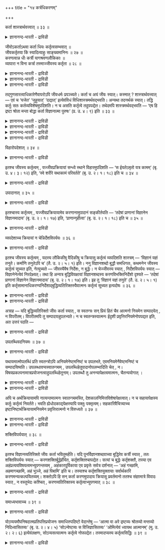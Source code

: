 +++
title = "१४ कर्त्रधिकरणम्"

+++

कर्ता शास्त्रार्थवत्त्वात् ॥ ३३ ॥  
<details><summary>ज्ञानानन्द-भारती - द्राविडी</summary>

कर्दा सास्त्रार्दवत्त्वात् ॥ ३३ ॥
</details>

जीवोऽकर्ताऽथवा कर्ता धियः कर्तृत्वसम्भवात् ॥  
जीवकर्तृतया किं स्यादित्याहुः साङ्ख्यमानिनः ॥ २७ ॥  
करणत्वान्न धीः कर्त्री यागश्रवणलौकिकाः ॥  
व्यापारा न विना कर्त्रा तस्माज्जीवस्य कर्तृता ॥ २८ ॥  
<details><summary>ज्ञानानन्द-भारती - द्राविडी</summary>

--वैयासिग न्यायमाला
</details>

<details><summary>ज्ञानानन्द-भारती - द्राविडी</summary>

जीवऩ् सॆय्बवऩा? अल्लदु सॆय्यादवऩा? पुत्तिक्कु सॆय्युम् तऩ्मै पॊरुन्दक् कूडियदाल् जीवऩुक्कुम् सॆय्युम् तऩ्मै ऎऩ्बदिऩाल् ऎऩ्ऩ किडैक्किऱदु? ऎऩ्ऱु साङ्गिय मद अबिमाऩिगळ् सॊल्गिऱार्गळ्।
</details>

<details><summary>ज्ञानानन्द-भारती - द्राविडी</summary>

करुवियायिरुप्पदाल् पुत्ति सॆय्वदु इल्लै। यागम्, सिरवणम्, उलगसम्बन्दमाऩवै ऎऩ्ऱ वियाबारङ्गळ् सॆय्गिऱवऩऩ्ऩियिल् इरुक्क मुडियादु। आगैयाल् जीवऩुक्कुच् चॆय्युम् तऩ्मै।
</details>

तद्गुणसारत्वाधिकारेणैवापरोऽपि जीवधर्मः प्रपञ्च्यते। कर्ता च अयं जीवः स्यात्। कस्मात् ? शास्त्रार्थवत्त्वात् — एवं च ‘यजेत’ ‘जुहुयात्’ ‘दद्यात्’ इत्येवंविधं विधिशास्त्रमर्थवद्भवति। अन्यथा तदनर्थकं स्यात्। तद्धि कर्तुः सतः कर्तव्यविशेषमुपदिशति। न च असति कर्तृत्वे तदुपपद्येत। तथेदमपि शास्त्रमर्थवद्भवति — ‘एष हि द्रष्टा श्रोता मन्ता बोद्धा कर्ता विज्ञानात्मा पुरुषः’ (प्र. उ. ४। ९) इति ॥ ३३ ॥

<details><summary>ज्ञानानन्द-भारती - द्राविडी</summary>

(जीवऩ् कर्त्तावा अल्लदु अगर्त्तावा ऎऩ्ऱु सन्देहम्। आत्मा कार्यत्तैच् चॆय्युम् कर्त्ता वाऩाल् विगारम् एऱ्पडुम्। आत्मावो असङ्गम्; विगारमिल् लाददु। आगैयाल् विगारमडैगिऱ पुत्तिदाऩ् कर्त्ता। असङ्गमाऩ आत्मा कर्त्तावल्ल ऎऩ्ऱ साङ्ग्य सित्तान्दम् पूर्वबक्षम्।
</details>

<details><summary>ज्ञानानन्द-भारती - द्राविडी</summary>

पुत्तिगरणमाग इरुप्पदाल् अदु ऒरु नाळुम् कर्त्तावाग मुडियादु। कोडालि ऎऩ्ऱ करुवि ताऩे मरत्तै वॆट्टुवदिल्लै। करणत्तैक्काट्टिलुम् वेऱागत्ताऩ् कर्त्ता इरुक्कुम्। पुत्तियै कर्त्तावागच् चॊऩ्ऩाल् वेऱॊऩ्ऱैक् करणमागच् चॊल्ल वेण्डुम्। कर्त्तावे वेण्डाम् ऎऩ्ऱु सॊल्ल मुडियादु। कर्मगाण्डत्तिल् सॊल्लप्पट्ट यागम् मुदलाऩ कर्माक्कळैयुम्, ञाऩगाण्डत्तिल् सॊल्लप् पट्ट सिरवणम् मुदलाऩ कारियङ्गळैयुम्, लौगिगमाऩ वियवसायम् मुदलाऩ कारियङ्गळैयुम् सॆय्वदऱ्कु कर्त्ता ऒरुवऩ् कट्टायम् इरुक्क वेण्डुम्। आदलाल् पुत्तियैक् काट्टिलुम् वेऱाऩ आत्मा कर्त्ता ऎऩ्ऱु सित्तान्दम्)।
</details>

<details><summary>ज्ञानानन्द-भारती - द्राविडी</summary>

अदऩ् कुणत्तै सारमायुडैयदॆऩ्ऱ सम्बन् दमागवे जीवऩुडैय तर्मम् वेऱॊऩ्ऱुम् विस्तरिक् कप्पडुगिऱदु। इन्द जीवऩ् कर्त्ता (सॆय्गिऱवऩ्) आगवुम् इरुक्क वेण्डुम्। एऩ्? सास्तिरम् पयऩुळ्ळदा यिरुप्पदाल्। इप्पडियिरुन्दाल्दाऩ् "यागम् सॆय्यवुम्", "होमम् सॆय्यवुम्", "ताऩम् सॆय्यवुम्” ऎऩ्ऱु इव्विदम् इरुक्कुम् विदिक्किऱ सास्तिरम् पयऩुळ्ळदाग आगुम्; वेऱु विदमाऩाल् अदु पयऩऱ्ऱदाग एऱ्पडुम्। सॆय्गिऱवऩाग इरुक्किऱवऩुक्कल्लवा सॆय्य वेण्डिय कुऱिप्पिट्ट विषयत्तै अदु उबदेसिक्किऱदु? सॆय्युम् तऩ्मै इल्लैयाऩाल् अदु पॊरुन्दादु।
</details>

<details><summary>ज्ञानानन्द-भारती - द्राविडी</summary>

अप्पडिये, “इवऩल्लवा पार्क्किऱवऩ्, केट्किऱवऩ्, निऩैक्किऱवऩ्, अऱिगिऱवऩ्, सॆय्गिऱवऩ्, विक्ञाऩात्मा, पुरुषऩ्” (पिरच्ऩ। IV।९) ऎऩ्ऱ इन्द सास्तिरमुम् पयऩ्उळ्ळदाग आगिऱदु।
</details>

विहारोपदेशात् ॥ ३४ ॥  
<details><summary>ज्ञानानन्द-भारती - द्राविडी</summary>

विहारोबदेसात् ॥ ३४ ॥
</details>

इतश्च जीवस्य कर्तृत्वम् , यज्जीवप्रक्रियायां सन्ध्ये स्थाने विहारमुपदिशति — ‘स ईयतेऽमृतो यत्र कामम्’ (बृ. उ. ४। ३। १२) इति, ‘स्वे शरीरे यथाकामं परिवर्तते’ (बृ. उ. २। १। १८) इति च ॥ ३४ ॥

<details><summary>ज्ञानानन्द-भारती - द्राविडी</summary>

इदिऩालुम् जीवऩुक्कु सॆय्युम् तऩ्मै ऎदिऩाल् जीवऩैप्पऱ्ऱिच् चॊल्लुम् पोदु स्वप्ऩावस्तैयिल् “मरणमऱ्ऱ अवऩ् ऎङ्गे इष्टप्पडि पोगिऱाऩो” (पिरुहत्। IV।३-१२) ऎऩ्ऱुम्, “तऩ् सरीरत्तिल् इष्टप्पडि सुऱ्ऱिवरुगिऱाऩ्” (पिरुहत्। II।१-१८) ऎऩ्ऱुम् विहारत्तै उबदेसिक्किऱदु।
</details>

उपादानात् ॥ ३५ ॥  
<details><summary>ज्ञानानन्द-भारती - द्राविडी</summary>

उबादानात् ॥ ३५ ॥
</details>

इतश्चास्य कर्तृत्वम् , यज्जीवप्रक्रियायामेव करणानामुपादानं सङ्कीर्तयति — ‘तदेषां प्राणानां विज्ञानेन विज्ञानमादाय’ (बृ. उ. २। १। १७) इति, ‘प्राणान्गृहीत्वा’ (बृ. उ. २। १। १८) इति च ॥ ३५ ॥

<details><summary>ज्ञानानन्द-भारती - द्राविडी</summary>

इदिऩालुम् इवऩुक्कु सॆय्युम् तऩ्मै, ऎदिऩाल् जीवऩैप्पऱ्ऱिच् चॊल्लुम्बोदे, “अप्पॊऴुदु इन्द पिराणऩ्गळुक्कुळ् विक्ञाऩत्तिऩाल् (पुत्तियिऩाल्) विक्ञाऩत्तै (इन्दिरिय सक्तियै) ऎडुत्तुक् कॊण्डु” (पिरुहत्।II।१-१७) ऎऩ्ऱुम्, “पिराणऩ्गळै ऎडुत्तुक् कॊण्डु” (पिरुहत्। II।१-१८) ऎऩ्ऱुम् करणङ्गळै ऎडुत्तुक्कॊळ्वदैक् काट्टुगिऱदो,
</details>

व्यपदेशाच्च क्रियायां न चेन्निर्देशविपर्ययः ॥ ३६ ॥  
<details><summary>ज्ञानानन्द-भारती - द्राविडी</summary>

व्यबदेसाच्च क्रियायाम् न सेन्निर्देसविबर्यय: ॥ ३६ ॥
</details>

इतश्च जीवस्य कर्तृत्वम् , यदस्य लौकिकीषु वैदिकीषु च क्रियासु कर्तृत्वं व्यपदिशति शास्त्रम् — ‘विज्ञानं यज्ञं तनुते। कर्माणि तनुतेऽपि च’ (तै. उ. २। ५। १) इति। ननु विज्ञानशब्दो बुद्धौ समधिगतः, कथमनेन जीवस्य कर्तृत्वं सूच्यत इति, नेत्युच्यते — जीवस्यैवैष निर्देशः, न बुद्धेः। न चेज्जीवस्य स्यात् , निर्देशविपर्ययः स्यात् — विज्ञानेनेत्येवं निरदेक्ष्यत्। तथा हि अन्यत्र बुद्धिविवक्षायां विज्ञानशब्दस्य करणविभक्तिनिर्देशो दृश्यते — ‘तदेषां प्राणानां विज्ञानेन विज्ञानमादाय’ (बृ. उ. २। १। १७) इति। इह तु ‘विज्ञानं यज्ञं तनुते’ (तै. उ. २। ५। १) इति कर्तृसामानाधिकरण्यनिर्देशाद्बुद्धिव्यतिरिक्तस्यैवात्मनः कर्तृत्वं सूच्यत इत्यदोषः ॥ ३६ ॥

<details><summary>ज्ञानानन्द-भारती - द्राविडी</summary>

इदिऩालुम् जीवऩुक्कु सॆय्युम्दऩ्मै, ऎदिऩाल् सास्तिरम् लौगिगमाऩवैगळ् वैदिगमाऩवैगळ् आगिय कर्माक्कळिल् इवऩुक्कुच् चॆय्युम् तऩ्मैयैक् कुऱिप्पिडुगिऱदो, “विक्ञाऩम् यक्ञत्तैच् चॆय्गिऱदु, कर्माक्कळैयुम् सॆय्गिऱदु" (तैत्तिरीय। II।५-१) ऎऩ्ऱु।
</details>

<details><summary>ज्ञानानन्द-भारती - द्राविडी</summary>

विक्ञाऩम् ऎऩ्ऱ सप्तम् पुत्ति विषयत्तिलल्लवा अऱियप्पट्टदु? इदिऩाल् जीवऩुक्कु सॆय्युम् तऩ्मै ऎप्पडि सूसिक्कप्पडुम्? ऎऩ्ऱाल्, अप्पडियल्लवॆऩ्ऱु सॊल्लप्पडुगिऱदु। इन्द निर्देसम् जीवऩुक्कुत्ताऩ्, पुत्तिक्कु अल्ल। जीवऩुक्कु इल्लैयाऩाल् कुऱिप्पिडु वदिल् माऱुदल् इरुक्कुम्। “विक्ञाऩत्तिऩाल्” ऎऩ्ऱु इव्विदम् कुऱिप्पिट्टिरुक्कुम्। अप्पडि वेऱु इडत्तिल् पुत्तियैच् चॊल्ल विरुम्बुम् पोदु विक्ञाऩम् ऎऩ्ऱ सप्तत्तिऱ्कु करुवियैक्काट्टुम् वेऱ्ऱुमैयाल् (मूऩ्ऱाम् वेऱ्ऱुमैयाल्) निर्देसम् काणप्पडुगिऱदु। “अप्पॊऴुदु पिराणऩ्गळुक्कुळ् विक्ञाऩत्तिऩाल् (पुत्तियाल्) विक्ञाऩत्तै ऎडुत्तुक्कॊण्डु” (पिरुहत्। II;१ - १७) ऎऩ्ऱु। इङ्गेयो "विक्ञाऩम् यक्ञत्तै सॆय्गिऱदु" (तैत्तिरीय। II;५-१) ऎऩ्ऱु कर्त्तावुडऩ् सामाऩादिगरण्यम् सॊल्लियिरुप्पदाल्, पुत्तिक्कु वेऱायुळ्ळ आत्मावुक्कुत्ताऩ् सॆय्युम् तऩ्मै सूसिक्कप्पडुगिऱदु, ऎऩ्बदिऩाल् ऎव्विद तोषमुमिल्लै।
</details>

अत्राह — यदि बुद्धिव्यतिरिक्तो जीवः कर्ता स्यात् , स स्वतन्त्रः सन् प्रियं हितं चैव आत्मनो नियमेन सम्पादयेत् , न विपरीतम्। विपरीतमपि तु सम्पादयन्नुपलभ्यते। न च स्वतन्त्रस्यात्मनः ईदृशी प्रवृत्तिरनियमेनोपपद्यत इति, अत उत्तरं पठति —

<details><summary>ज्ञानानन्द-भारती - द्राविडी</summary>

इङ्गे सॊल्गिऱाऩ्। पुत्तिक्कु वेऱाग जीवऩ् कर्त्तावाग इरुन्दाल् अवऩ् स्वदन्दिरऩाग इरुन्दु तऩक्कु पिरियमाऩदैयुम् हिदमाऩदैयुमे नियममाग सम्बादित्तुक् कॊळ्वाऩ्। विबरीदमायुळ्ळदै सम्बादित् तुक्कॊळ्ळमाट्टाऩ्; आऩाल् विबरीदमायुळ्ळदैयुम् सम्बादिप्पवऩागक् काणप्पडुगिऱाऩ्; स्वदन्दिर मायिरुक्कुम् आत्मावुक्कु नियममऩ्ऩियिल् इव्विदप् पिरविरुत्ति पॊरुन्दविल्लैये? ऎऩ्ऱु अदऱ्काग पदिल् सॊल्गिऱार्:-
</details>

उपलब्धिवदनियमः ॥ ३७ ॥  
<details><summary>ज्ञानानन्द-भारती - द्राविडी</summary>

उबलप्तिवदनियम: ॥ ३७ ॥
</details>

यथायमात्मोपलब्धिं प्रति स्वतन्त्रोऽपि अनियमेनेष्टमनिष्टं च उपलभते, एवमनियमेनैवेष्टमनिष्टं च सम्पादयिष्यति। उपलब्धावप्यस्वातन्त्र्यम् , उपलब्धिहेतूपादानोपलम्भादिति चेत् , न। विषयप्रकल्पनामात्रप्रयोजनत्वादुपलब्धिहेतूनाम्। उपलब्धौ तु अनन्यापेक्षत्वमात्मनः, चैतन्ययोगात् ।

<details><summary>ज्ञानानन्द-भारती - द्राविडी</summary>

इन्द आत्मा अऱियुम् विषयत्तिल् स्वदन्दिरऩाग इरुन्दबोदिलुम् नियमम् इल्लामल् वेण्डियदैयुम्, वेण्डाददैयुम् ऎप्पडि अऱिगिऱाऩो, अव्विदम् नियमम् इल्लामले वेण्डियदैयुम्, वेण्डाददैयुम् सम्बादित्तुक्कॊळ्गिऱाऩ्।
</details>

<details><summary>ज्ञानानन्द-भारती - द्राविडी</summary>

अऱिवदिल्गूड स्वादन्दिरियम् इल्लै। अऱिवुक्कु कारणमायुळ्ळ इन्दिरियङ्गळै ऎडुत्तुक्कॊळ्वदु काणुवदाल्, ऎऩ्ऱाल् अप्पडियल्ल। अऱिविऱ्कु कारण माऩ करुविगळ् विषयङ्गळिऩ् सम्बन्दत्तै कल्बित्तुक् कॊडुप्पदै मात्तिरम् पिरयोजऩमाग उळ्ळदाल्। अऱिवदिलो आत्मावुक्कु वेऱु ऎदैयुम् अबेक्षिक्कुम् तऩ्मै किडैयादु, सैदऩ्यसम्बन्दमिरुप्पदाल्।
</details>

अपि च अर्थक्रियायामपि नात्यन्तमात्मनः स्वातन्त्र्यमस्ति, देशकालनिमित्तविशेषापेक्षत्वात्। न च सहायापेक्षस्य कर्तुः कर्तृत्वं निवर्तते। भवति ह्येधोदकाद्यपेक्षस्यापि पक्तुः पक्तृत्वम्। सहकारिवैचित्र्याच्च इष्टानिष्टार्थक्रियायामनियमेन प्रवृत्तिरात्मनो न विरुध्यते ॥ ३७ ॥

<details><summary>ज्ञानानन्द-भारती - द्राविडी</summary>

मेलुम्, पिरयोजऩत्तैत्तरुम् कारियत्तिलुम् आत्मावुक्कु पूरा स्वादन्दिरियमुम् किडैयादु। कुऱिप्पिट्ट तेसम् कालम् निमित्तम् इवैगळै अबेक्षिप्पदाल्।
</details>

<details><summary>ज्ञानानन्द-भारती - द्राविडी</summary>

मेलुम्, उदवियै अबेक्षिक्कुम् कर्त्तावुक्कु सॆय्युम् तऩ्मै पोय्विडादु। विऱगु, जलम् मुदलियदै अबेक्षिक्किऱवऩायिरुन्दुम् समैयल् सॆय्गिऱवऩुक्कु समैयल् सॆय्युम् तऩ्मै इरुक्किऱदल्लवा? उदवुगिऱ वैगळिलुळ्ळ विसित्तिरत्तऩ्मैयाल् वेण्डियदु वेण्डाददैप् पिरयोजऩमायुळ्ळ किरियैयिल् नियममिल्लामल् पिरविरुत्ति ऎऩ्बदु आत्मा विषयत्तिल् विरोदप्पडविल्लै।
</details>

शक्तिविपर्ययात् ॥ ३८ ॥  
<details><summary>ज्ञानानन्द-भारती - द्राविडी</summary>

सक्तिविबर्ययात् ॥ ३८ ॥
</details>

इतश्च विज्ञानव्यतिरिक्तो जीवः कर्ता भवितुमर्हति। यदि पुनर्विज्ञानशब्दवाच्या बुद्धिरेव कर्त्री स्यात् , ततः शक्तिविपर्ययः स्यात् — करणशक्तिर्बुद्धेर्हीयेत, कर्तृशक्तिश्चापद्येत। सत्यां च बुद्धेः कर्तृशक्तौ, तस्या एव अहंप्रत्ययविषयत्वमभ्युपगन्तव्यम् , अहंकारपूर्विकाया एव प्रवृत्तेः सर्वत्र दर्शनात् — ‘अहं गच्छामि, अहमागच्छामि, अहं भुञ्जे, अहं पिबामि’ इति च। तस्याश्च कर्तृशक्तियुक्तायाः सर्वार्थकारि करणमन्यत्कल्पयितव्यम्। शक्तोऽपि हि सन् कर्ता करणमुपादाय क्रियासु प्रवर्तमानो ततश्च संज्ञामात्रे विवादः स्यात् , न वस्तुभेदः कश्चित् , करणव्यतिरिक्तस्य कर्तृत्वाभ्युपगमात् ॥ ३८ ॥

<details><summary>ज्ञानानन्द-भारती - द्राविडी</summary>

इदिऩालुम् पुत्तिक्कु वेऱाग उळ्ळ जीवऩ् कर्त्तावाग इरुप्पदु न्यायम्-विक्ञाऩम् ऎऩ्ऱ सप्तत्तिऩाल् सॊल्लप्पडुम् पुत्तिये सॆय्वदाग इरुन्दाल्, अप्पॊऴुदु सक्तिक्कु वेऱुबाडु एऱ्पडुम्। पुत्तिक्कु करुवियॆऩ्ऱ सक्ति पोय्विडुम्, सॆय्वदु ऎऩ्ऱ सक्ति एऱ्पडुम्। पुत्तिक्के सॆय्वदु ऎऩ्ऱ सक्तियिरुक्कुमे याऩाल्, अदऱ्के “नाऩ्” ऎऩ्ऱ ऎण्णत्तिऱ्कु विषयमा यिरुक्कुम् तऩ्मैयै ऒप्पुक्कॊळ्ळ वेण्डुम्। “नाऩ्” ऎऩ्ऱ ऎण्णत्तै मुऩ्ऩिट्टे ऎङ्गुम् पिरविरुत्ति काणप्पडुवदाल्, “नाऩ् पोगिऱेऩ्, नाऩ् वरुगिऱेऩ्, नाऩ् साप्पिडुगिऱेऩ्, नाऩ् कुडिक्किऱेऩ्” ऎऩ्ऱु सॆय्युम् सक्तियैयुडैय अदऱ्कु ऎल्ला कार्यत्तैयुम् सॆय्यक् कूडियदाग करुवि वेऱु कल्बिक्कप्पडवेण्डुम्। सक्ति युळ्ळवऩायिरुक्किऱ कर्त्तावुम् करुवियै ऎडुत्तुक् कॊण्डु किरियैगळिल् पिरविरुत्तिक्किऱदाग अल्लवा काणप्पडुगिऱदु ऎऩ्ऱु। अदिऩाल् पॆयर् मात्तिरत्तिल् विवादमिरुक्कलामे तविर, वस्तुविल् पेदम् ऎदुवुमिल्लै, करुविक्कु वेऱायिरुप्पदऱ्कु सॆय्युम् तऩ्मैयै ऒप्पुक्कॊळ्वदाल्।
</details>

समाध्यभावाच्च ॥ ३९ ॥  
<details><summary>ज्ञानानन्द-भारती - द्राविडी</summary>

समात्यबावाच्च ॥ ३९ ॥
</details>

योऽप्ययमौपनिषदात्मप्रतिपत्तिप्रयोजनः समाधिरुपदिष्टो वेदान्तेषु — ‘आत्मा वा अरे द्रष्टव्यः श्रोतव्यो मन्तव्यो निदिध्यासितव्यः’ (बृ. उ. २। ४। ५) ‘सोऽन्वेष्टव्यः स विजिज्ञासितव्यः’ ‘ओमित्येवं ध्यायथ आत्मानम्’ (मु. उ. २। २। ६) इत्येवंलक्षणः, सोऽप्यसत्यात्मनः कर्तृत्वे नोपपद्येत। तस्मादप्यस्य कर्तृत्वसिद्धिः ॥ ३९ ॥

<details><summary>ज्ञानानन्द-भारती - द्राविडी</summary>

उबनिषत्तिल् कण्ड आत्मावै अऱिवदै पिरयोजऩमायुळ्ळ ऎन्द इन्द समादि उबनिषत् तुक्कळिल् “अये, आत्मा काणप्पड वेण्डियदु, केट्कप्पडवेण्डियदु, निऩैक्कप्पड वेण्डियदु, निदित्यासऩम् (तियाऩम्) सॆय्यप्पडवेण्डियदु, अवर् तेडवेण्डियवर्, अवर् अऱिय वेण्डियवर्" (पिरुहत्।II।४-५), "ओम् ऎऩ्ऱु इव्विदम् आत्मावै तियाऩम् सॆय्युङ्गळ्” (मुण्डग। II।२-६), ऎऩ्ऱु इव्विद लक्षणमुळ्ळदाग उबदेसिक्कप्पट्टिरुक्किऱदो, अदुवुम्, आत्मावुक्कु सॆय्युम् तऩ्मैयिल्लाद विषयत्तिल्, पॊरुत्तमागादु। अदिऩालुम् इवऩुक्कु सॆय्युम् तऩ्मै सित्तिक्किऱदु।
</details>

